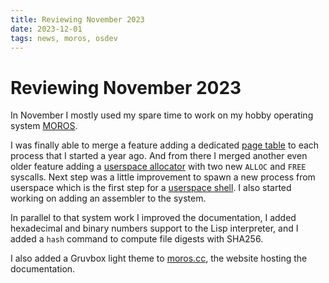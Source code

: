 ```yaml
---
title: Reviewing November 2023
date: 2023-12-01
tags: news, moros, osdev
---
```


# Reviewing November 2023

In November I mostly used my spare time to work on my hobby operating system
[MOROS][0].

I was finally able to merge a feature adding a dedicated [page table][1] to
each process that I started a year ago. And from there I merged another even
older feature adding a [userspace allocator][2] with two new `ALLOC` and `FREE`
syscalls. Next step was a little improvement to spawn a new process from
userspace which is the first step for a [userspace shell][3]. I also started
working on adding an assembler to the system.

In parallel to that system work I improved the documentation, I added
hexadecimal and binary numbers support to the Lisp interpreter, and I added a
`hash` command to compute file digests with SHA256.

I also added a Gruvbox light theme to [moros.cc][4], the website hosting the
documentation.

[0]: https://github.com/vinc/moros
[1]: https://github.com/vinc/moros/pull/454
[2]: https://github.com/vinc/moros/pull/544
[3]: https://github.com/vinc/moros/pull/548
[4]: http://moros.cc
